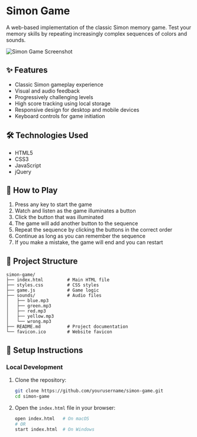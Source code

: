 # Simon Game

A web-based implementation of the classic Simon memory game. Test your memory skills by repeating increasingly complex sequences of colors and sounds.

![Simon Game Screenshot](https://github.com/user-attachments/assets/cb3b4c69-a53e-4efb-abcf-a1067472a9ad)


## ✨ Features

- Classic Simon gameplay experience
- Visual and audio feedback
- Progressively challenging levels
- High score tracking using local storage
- Responsive design for desktop and mobile devices
- Keyboard controls for game initiation

## 🛠️ Technologies Used

- HTML5
- CSS3
- JavaScript
- jQuery

## 🚀 How to Play

1. Press any key to start the game
2. Watch and listen as the game illuminates a button
3. Click the button that was illuminated
4. The game will add another button to the sequence
5. Repeat the sequence by clicking the buttons in the correct order
6. Continue as long as you can remember the sequence
7. If you make a mistake, the game will end and you can restart

## 📁 Project Structure

```
simon-game/
├── index.html         # Main HTML file
├── styles.css         # CSS styles
├── game.js            # Game logic
├── sounds/            # Audio files
│   ├── blue.mp3
│   ├── green.mp3
│   ├── red.mp3
│   ├── yellow.mp3
│   └── wrong.mp3
├── README.md          # Project documentation
└── favicon.ico        # Website favicon
```

## 🔧 Setup Instructions

### Local Development

1. Clone the repository:
   ```bash
   git clone https://github.com/yourusername/simon-game.git
   cd simon-game
   ```

2. Open the `index.html` file in your browser:
   ```bash
   open index.html   # On macOS
   # OR
   start index.html  # On Windows
   ```
